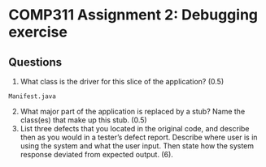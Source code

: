 # COMP311 Assignment 2: Debugging exercise

## Questions

1. What class is the driver for this slice of the application? (0.5)

`Manifest.java`

2. What major part of the application is replaced by a stub? Name the class(es) that make up this stub.
(0.5)
3. List three defects that you located in the original code, and describe then as you would in a tester’s
defect report. Describe where user is in using the system and what the user input. Then state how
the system response deviated from expected output. (6).
